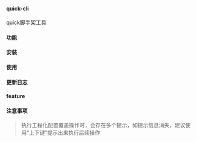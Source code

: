 #### quick-cli

quick脚手架工具

#### 功能

#### 安装

#### 使用

#### 更新日志

#### feature

#### 注意事项

> 执行工程化配置覆盖操作时，会存在多个提示，如提示信息消失，建议使用“上下键”提示出来执行后续操作